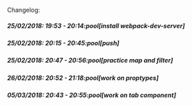Changelog:

##### 25/02/2018: 19:53 - 20:14:pool[install webpack-dev-server]

##### 25/02/2018: 20:15 - 20:45:pool[push]

##### 25/02/2018: 20:47 - 20:56:pool[practice map and filter]

##### 26/02/2018: 20:52 - 21:18:pool[work on proptypes]

##### 05/03/2018: 20:43 - 20:55:pool[work on tab component]

